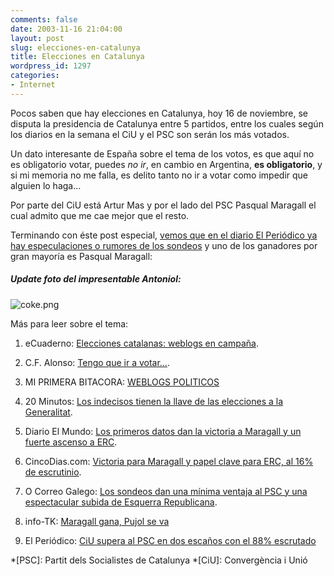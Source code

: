 ```yaml
---
comments: false
date: 2003-11-16 21:04:00
layout: post
slug: elecciones-en-catalunya
title: Elecciones en Catalunya
wordpress_id: 1297
categories:
- Internet
---
```


Pocos saben que hay elecciones en Catalunya, hoy 16 de noviembre, se disputa la presidencia de Catalunya entre 5 partidos, entre los cuales según los diarios en la semana el CiU y el PSC son serán los más votados.





Un dato interesante de España sobre el tema de los votos, es que aquí no es obligatorio votar, puedes _no ir_, en cambio en Argentina, **es obligatorio**, y si mi memoria no me falla, es delito tanto no ir a votar como impedir que alguien lo haga…





Por parte del CiU está Artur Mas y por el lado del PSC Pasqual Maragall el cual admito que me cae mejor que el resto.





Terminando con éste post especial, [vemos que en el diario El Periódico ya hay especulaciones o rumores de los sondeos](http://www.elperiodico.com/default.asp?idpublicacio_PK=6&idioma=CAS&idnoticia_PK=81312&idseccio_PK=525&h=) y uno de los ganadores por gran mayoría es Pasqual Maragall:





##### Update foto del impresentable Antoniol:





![coke.png](http://www.minid.net/images/coke.png)





Más para leer sobre el tema:







  1. eCuaderno: [Elecciones catalanas: weblogs en campaña](http://www.ecuaderno.com/archives/000079.php).


  2. C.F. Alonso: [Tengo que ir a votar…](http://www.librexpresion.org/node.php?id=1004).


  3. MI PRIMERA BITACORA: [WEBLOGS POLITICOS](http://prueba.blogalia.com/historias/12393)


  4. 20 Minutos: [Los indecisos tienen la llave de las elecciones a la Generalitat](http://www.20minutos.es/barcelona/?noti=87369).


  5. Diario El Mundo: [Los primeros datos dan la victoria a Maragall y un fuerte ascenso a ERC](http://www.elmundo.es/elmundo/2003/11/16/espana/1069009030.html).


  6. CincoDias.com: [Victoria para Maragall y papel clave para ERC, al 16% de escrutinio](http://www.cincodias.com/articulo.html?d_date=20031116&xref=20031116cdscdseco_1&type=Tes&anchor=cdseco).


  7. O Correo Galego: [Los sondeos dan una mínima ventaja al PSC y una espectacular subida de Esquerra Republicana](http://www.elcorreogallego.es/periodico/20031116/ultimahora/N222793.asp).


  8. info-TK: [Maragall gana, Pujol se va](http://infotk.blogs.com/infotk/2003/11/maragall_gana_p.html)


  9. El Periódico: [CiU supera al PSC en dos escaños con el 88% escrutado](http://www.elperiodico.com/default.asp?idpublicacio_PK=6&idioma=CAS&idnoticia_PK=81312&idseccio_PK=525&h=)




 
  *[PSC]: Partit dels Socialistes de Catalunya
  *[CiU]: Convergència i Unió
